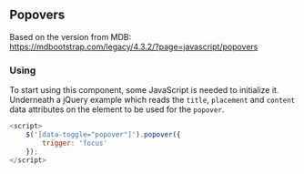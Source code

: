 ## Popovers

Based on the version from MDB:<br>
https://mdbootstrap.com/legacy/4.3.2/?page=javascript/popovers

### Using

To start using this component, some JavaScript is needed to initialize it.
Underneath a jQuery example which reads the `title`, `placement` and `content` data attributes on the element to be used for the `popover`.

```javascript
<script>
    $('[data-toggle="popover"]').popover({
        trigger: 'focus'
    });
</script>
```
